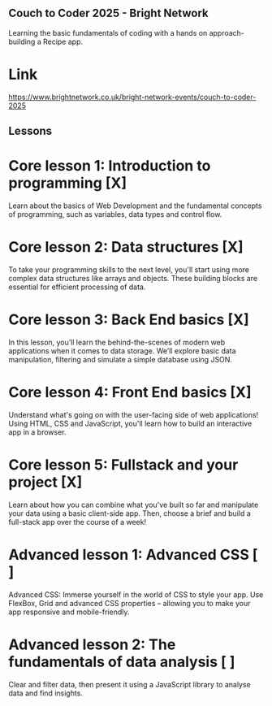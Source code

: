 ## Couch to Coder 2025 - Bright Network
Learning the basic fundamentals of coding with a hands on approach- building a Recipe app.

# Link
https://www.brightnetwork.co.uk/bright-network-events/couch-to-coder-2025

## Lessons

# Core lesson 1: Introduction to programming [X]
Learn about the basics of Web Development and the fundamental concepts of programming, such as variables, data types and control flow.

# Core lesson 2: Data structures [X]
To take your programming skills to the next level, you'll start using more complex data structures like arrays and objects. These building blocks are essential for efficient processing of data.

# Core lesson 3: Back End basics [X]
In this lesson, you’ll learn the behind-the-scenes of modern web applications when it comes to data storage. We’ll explore basic data manipulation, filtering and simulate a simple database using JSON.

# Core lesson 4: Front End basics [X]
Understand what's going on with the user-facing side of web applications! Using HTML, CSS and JavaScript, you'll learn how to build an interactive app in a browser.

# Core lesson 5: Fullstack and your project [X]
Learn about how you can combine what you've built so far and manipulate your data using a basic client-side app. Then, choose a brief and build a full-stack app over the course of a week!

# Advanced lesson 1: Advanced CSS [ ]
Advanced CSS: Immerse yourself in the world of CSS to style your app. Use FlexBox, Grid and advanced CSS properties – allowing you to make your app responsive and mobile-friendly.

# Advanced lesson 2: The fundamentals of data analysis [ ]
Clear and filter data, then present it using a JavaScript library to analyse data and find insights.
